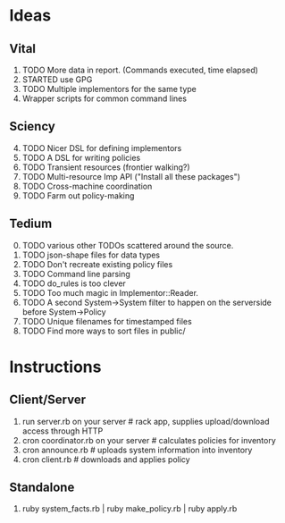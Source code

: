 # Ideas
## Vital
1. TODO More data in report. (Commands executed, time elapsed)
2. STARTED use GPG
3. TODO Multiple implementors for the same type
4. Wrapper scripts for common command lines

## Sciency
4. TODO Nicer DSL for defining implementors
5. TODO A DSL for writing policies
7. TODO Transient resources (frontier walking?)
8. TODO Multi-resource Imp API ("Install all these packages")
9. TODO Cross-machine coordination
10. TODO Farm out policy-making

## Tedium
0. TODO various other TODOs scattered around the source.
1. TODO json-shape files for data types
2. TODO Don't recreate existing policy files
3. TODO Command line parsing
4. TODO do_rules is too clever
5. TODO Too much magic in Implementor::Reader.
6. TODO A second System->System filter to happen on the serverside before System->Policy
7. TODO Unique filenames for timestamped files
8. TODO Find more ways to sort files in public/

# Instructions
## Client/Server
1. run server.rb on your server # rack app, supplies upload/download access through HTTP
2. cron coordinator.rb on your server # calculates policies for inventory
3. cron announce.rb # uploads system information into inventory
4. cron client.rb   # downloads and applies policy

## Standalone
1. ruby system_facts.rb  | ruby make_policy.rb  | ruby apply.rb
